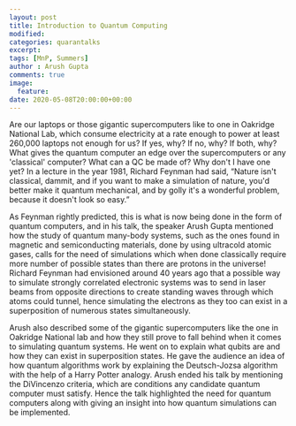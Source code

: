 ```yaml
---
layout: post
title: Introduction to Quantum Computing
modified:
categories: quarantalks
excerpt:
tags: [MnP, Summers]
author : Arush Gupta
comments: true
image:
  feature:
date: 2020-05-08T20:00:00+00:00
---
```

Are our laptops or those gigantic supercomputers like to one in Oakridge National Lab, which consume electricity at a rate enough to power at least 260,000 laptops not enough for us? If yes, why? If no, why? If both, why? What gives the quantum computer an edge over the supercomputers or any 'classical' computer? What can a QC be made of? Why don't I have one yet? 
In a lecture in the year 1981, Richard Feynman had said, “Nature isn't classical, dammit, and if you want to make a simulation of nature, you'd better make it quantum mechanical, and by golly it's a wonderful problem, because it doesn't look so easy.” 

As Feynman rightly predicted, this is what is now being done in the form of quantum computers, and in his talk, the speaker Arush Gupta mentioned how the study of quantum many-body systems, such as the ones found in magnetic and semiconducting materials, done by using ultracold atomic gases, calls for the need of simulations which when done classically require more number of possible states than there are protons in the universe! Richard Feynman had envisioned around 40 years ago that a possible way to simulate strongly correlated electronic systems was to send in laser beams from opposite directions to create standing waves through which atoms could tunnel, hence simulating the electrons as they too can exist in a superposition of numerous states simultaneously. 

Arush also described some of the gigantic supercomputers like the one in Oakridge National lab and how they still prove to fall behind when it comes to simulating quantum systems. He went on to explain what qubits are and how they can exist in superposition states. He gave the audience an idea of how quantum algorithms work by explaining the Deutsch-Jozsa algorithm with the help of a Harry Potter analogy. Arush ended his talk by mentioning the DiVincenzo criteria, which are conditions any candidate quantum computer must satisfy. Hence the talk highlighted the need for quantum computers along with giving an insight into how quantum simulations can be implemented.  
